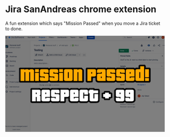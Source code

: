 # Jira SanAndreas chrome extension
A fun extension which says "Mission Passed" when you move a Jira ticket to done.

![screenshot](./docs/screenshot.png)
